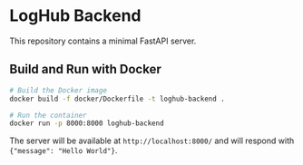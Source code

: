 # LogHub Backend

This repository contains a minimal FastAPI server.

## Build and Run with Docker

```bash
# Build the Docker image
docker build -f docker/Dockerfile -t loghub-backend .

# Run the container
docker run -p 8000:8000 loghub-backend
```

The server will be available at `http://localhost:8000/` and will respond with `{"message": "Hello World"}`.

